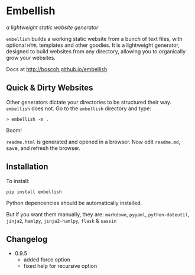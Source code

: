 
# Embellish

_a lightweight static website generator_

`embellish` builds a working static website from a bunch of text files, with optional `HTML` templates and other goodies. It is a lightweight generator, designed to build websites from any directory, allowing you to organically grow your websites.

Docs at <http://boscoh.github.io/embellish>


## Quick & Dirty Websites

Other generators dictate your directories to be structured their way. `embellish` does not. Go to the `embellish` directory and type:

    > embellish -m .

Boom! 

`readme.html` is generated and opened in a browser. Now edit `readme.md`, save, and refresh the browser.


## Installation

To install:

    pip install embellish

Python depencencies should be automatically installed. 

But if you want them manually, they are: `markdown`, `pyyaml`, `python-dateutil`, `jinja2`, `hamlpy`, `jinja2-hamlpy`, `flask` & `sassin`


## Changelog

- 0.9.5
    - added force option
    - fixed help for recursive option


